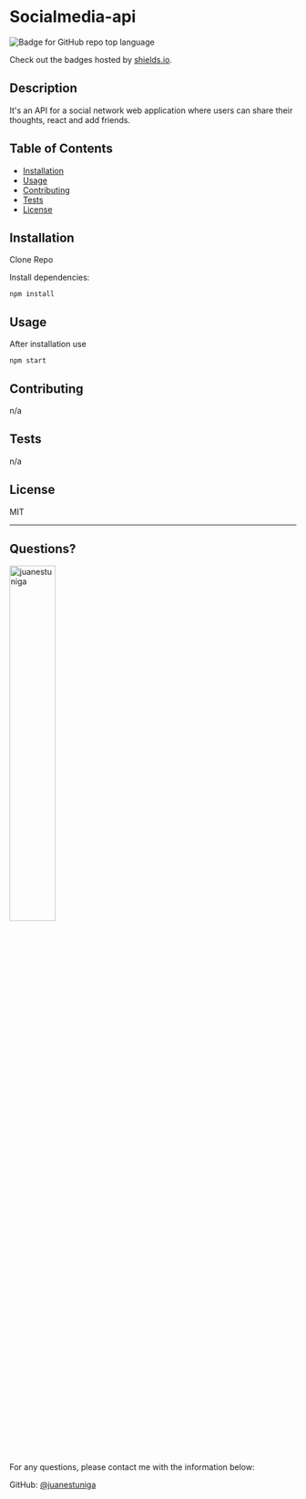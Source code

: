 # Socialmedia-api
  ![Badge for GitHub repo top language](https://img.shields.io/github/languages/top/juanestuniga/Socialmedia-api?style=flat&logo=appveyor)
  
  Check out the badges hosted by [shields.io](https://shields.io/).
  
  ## Description 
  
  
  It's an API for a social network web application where users can share their thoughts, react and add friends.
  ## Table of Contents
  * [Installation](#installation)
  * [Usage](#usage)
  * [Contributing](#contributing)
  * [Tests](#tests)
  * [License](#license)

  
  
  ## Installation
  
  
  Clone Repo 
  
  Install dependencies:

  `npm install` 
  
  ## Usage 
  
  
  After installation use 
  
  `npm start`
  
  ## Contributing
  
  
  n/a
  
  ## Tests
  
  
  n/a
  
  ## License
  
  MIT
  
  ---
  
  ## Questions?
  <img src="https://avatars.githubusercontent.com/u/98054751?v=4" alt="juanestuniga" width="40%" />
  
  For any questions, please contact me with the information below:
 
  GitHub: [@juanestuniga](https://api.github.com/users/juanestuniga)